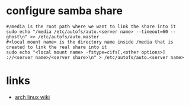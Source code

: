 # configure samba share

```
#/media is the root path where we want to link the share into it
sudo echo "/media /etc/autofs/auto.<server name> --timeout=60 --ghost\n" >> /etc/autofs/auto.master
#<local mount name> is the directory name inside /media that is created to link the real share into it
sudo echo "<local mount name> -fstype=cifs[,<other options>] ://<server name>/<server share>\n" > /etc/autofs/auto.<server name>
```

# links

* [arch linux wiki](https://wiki.archlinux.org/index.php/Autofs)
